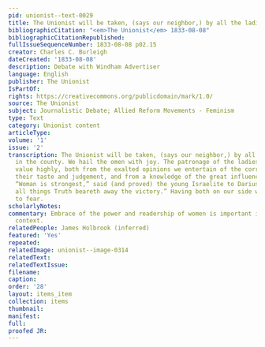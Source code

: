 ```yaml
---
pid: unionist--text-0029
title: The Unionist will be taken, (says our neighbor,) by all the ladies in the county.
bibliographicCitation: "<em>The Unionist</em> 1833-08-08"
bibliographicCitationRepublished: 
fullIssueSequenceNumber: 1833-08-08 p02.15
creator: Charles C. Burleigh
dateCreated: '1833-08-08'
description: Debate with Windham Advertiser
language: English
publisher: The Unionist
IsPartOf: 
rights: https://creativecommons.org/publicdomain/mark/1.0/
source: The Unionist
subject: Journalistic Debate; Allied Reform Movements - Feminism
type: Text
category: Unionist content
articleType: 
volume: '1'
issue: '2'
transcription: The Unionist will be taken, (says our neighbor,) by all the ladies
  in the county. We hail the omen with joy. The patronage of the ladies we should
  value highly, both from the exalted opinions we entertain of the correctness of
  their taste and judgement, and from a knowledge of the great influence they exert.
  “Woman is strongest,” said (and proved) the young Israelite to Darius, “but above
  all things Truth beareth away the victory.” Having both on our side what have we
  to fear.
scholarlyNotes: 
commentary: Embrace of the power and readership of women is important in this early
  context.
relatedPeople: James Holbrook (inferred)
featured: 'Yes'
repeated: 
relatedImage: unionist--image-0314
relatedText: 
relatedTextIssue: 
filename: 
caption: 
order: '28'
layout: items_item
collection: items
thumbnail: 
manifest: 
full: 
proofed JR: 
---
```

